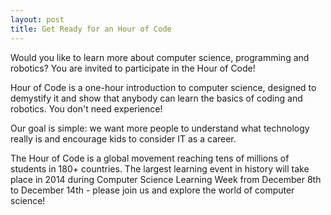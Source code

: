 ```yaml
---
layout: post
title: Get Ready for an Hour of Code
---
```


Would you like to learn more about computer science, programming and robotics? You are invited to participate in the Hour of Code! 

Hour of Code is a one-hour introduction to computer science, designed to demystify it and show that anybody can learn the basics of coding and robotics. You don't need experience! 

Our goal is simple: we want more people to understand what technology really is and encourage kids to consider IT as a career.

The Hour of Code is a global movement reaching tens of millions of students in 180+ countries. The largest learning event in history will take place in 2014 during Computer Science Learning Week from December 8th to December 14th - please join us and explore the world of computer science!
